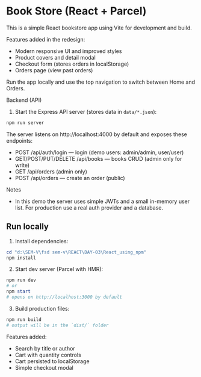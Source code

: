# Book Store (React + Parcel)

This is a simple React bookstore app using Vite for development and build.

Features added in the redesign:
- Modern responsive UI and improved styles
- Product covers and detail modal
- Checkout form (stores orders in localStorage)
- Orders page (view past orders)

Run the app locally and use the top navigation to switch between Home and Orders.

Backend (API)
1. Start the Express API server (stores data in `data/*.json`):

```powershell
npm run server
```

The server listens on http://localhost:4000 by default and exposes these endpoints:
- POST /api/auth/login — login (demo users: admin/admin, user/user)
- GET/POST/PUT/DELETE /api/books — books CRUD (admin only for write)
- GET /api/orders (admin only)
- POST /api/orders — create an order (public)

Notes
- In this demo the server uses simple JWTs and a small in-memory user list. For production use a real auth provider and a database.

## Run locally

1. Install dependencies:

```powershell
cd "d:\SEM-V\fsd sem-v\REACT\DAY-03\React_using_npm"
npm install
```


2. Start dev server (Parcel with HMR):

```powershell
npm run dev
# or
npm start
# opens on http://localhost:3000 by default
```

3. Build production files:

```powershell
npm run build
# output will be in the `dist/` folder
```

Features added:
- Search by title or author
- Cart with quantity controls
- Cart persisted to localStorage
- Simple checkout modal

